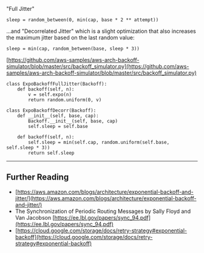 "Full Jitter"

```
sleep = random_between(0, min(cap, base * 2 ** attempt))
```

...and "Decorrelated Jitter" which is a slight optimization that also increases the maximum jitter based on the last random value:

```
sleep = min(cap, random_between(base, sleep * 3))
```

[https://github.com/aws-samples/aws-arch-backoff-simulator/blob/master/src/backoff_simulator.py](https://github.com/aws-samples/aws-arch-backoff-simulator/blob/master/src/backoff_simulator.py)

```
class ExpoBackoffFullJitter(Backoff):
    def backoff(self, n):
        v = self.expo(n)
        return random.uniform(0, v)
```

```
class ExpoBackoffDecorr(Backoff):
    def __init__(self, base, cap):
        Backoff.__init__(self, base, cap)
        self.sleep = self.base

    def backoff(self, n):
        self.sleep = min(self.cap, random.uniform(self.base, self.sleep * 3))
        return self.sleep
```

---
## Further Reading

- [https://aws.amazon.com/blogs/architecture/exponential-backoff-and-jitter/](https://aws.amazon.com/blogs/architecture/exponential-backoff-and-jitter/)
- The Synchronization of Periodic Routing Messages by Sally Floyd and Van Jacobson [https://ee.lbl.gov/papers/sync_94.pdf](https://ee.lbl.gov/papers/sync_94.pdf)
- [https://cloud.google.com/storage/docs/retry-strategy#exponential-backoff](https://cloud.google.com/storage/docs/retry-strategy#exponential-backoff)